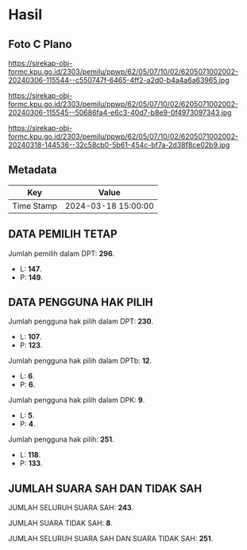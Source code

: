 # Hasil

## Foto C Plano

https://sirekap-obj-formc.kpu.go.id/2303/pemilu/ppwp/62/05/07/10/02/6205071002002-20240306-115544--c550747f-6465-4ff2-a2d0-b4a4a6a63965.jpg

https://sirekap-obj-formc.kpu.go.id/2303/pemilu/ppwp/62/05/07/10/02/6205071002002-20240306-115545--50686fa4-e6c3-40d7-b8e9-0f4973097343.jpg

https://sirekap-obj-formc.kpu.go.id/2303/pemilu/ppwp/62/05/07/10/02/6205071002002-20240318-144536--32c58cb0-5b61-454c-bf7a-2d38f8ce02b9.jpg


## Metadata

| Key        | Value               |
| ---------- | ------------------- |
| Time Stamp | 2024-03-18 15:00:00 |


## DATA PEMILIH TETAP

Jumlah pemilih dalam DPT: **296**.
 * L: **147**.
 * P: **149**.

## DATA PENGGUNA HAK PILIH

Jumlah pengguna hak pilih dalam DPT: **230**.
 * L: **107**.
 * P: **123**.

Jumlah pengguna hak pilih dalam DPTb: **12**.
 * L: **6**.
 * P: **6**.

Jumlah pengguna hak pilih dalam DPK: **9**.
 * L: **5**.
 * P: **4**.

Jumlah pengguna hak pilih: **251**.
 * L: **118**.
 * P: **133**.

## JUMLAH SUARA SAH DAN TIDAK SAH

JUMLAH SELURUH SUARA SAH: **243**.

JUMLAH SUARA TIDAK SAH: **8**.

JUMLAH SELURUH SUARA SAH DAN SUARA TIDAK SAH: **251**.


